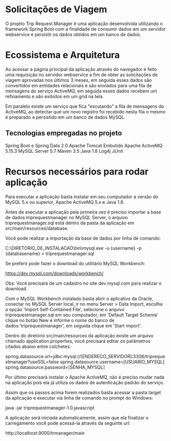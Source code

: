 # Solicitações de Viagem
O projeto Trip Request Manager é uma aplicação desenvolvida utilizando o framework Spring Boot com a finalidade de consumir dados em um servidor webservice e persistir os dados obtidos em um banco de dados.

# Ecossistema e Arquitetura
Ao acessar a página principal da aplicação através do navegador é feito uma requisição no servidor webservice a fim de obter as solicitações de viagem aprovadas nos últimos 3 meses, em seguida esses dados são convertidos em entidades relacionais e são enviados para uma fila de mensagens do serviço ActiveMQ, em seguida esses dados recebem um refinamento e são exibidos em um grid na tela.

Em paralelo existe um serviço que fica "escutando" a fila de mensagens do ActiveMQ, ao detectar que um novo registro foi recebido nesta fila o mesmo é preparado e persistido em um banco de dados MySQL.

## Tecnologias empregadas no projeto
Spring Boot e Spring Data 2.0
Apache Tomcat Embutido
Apache ActiveMQ 5.15.3
MySQL Server 5.7
Maven 3.5
Java 1.8
Log4j
JUnit

# Recursos necessários para rodar aplicação
Para executar a aplicação basta instalar em seu computador a versão do MySQL 5.x ou superior, Apache ActiveMQ 5.x e Java 1.8.

Antes de executar a aplicação pela primeira vez é preciso importar a base de dados triprequestmanager no MySQL Server, o arquivo triprequestmanager.sql está dentro da pasta da aplicação em src/main/resources/database.

Você pode realizar a importação da base de dados por linha de comando:

C:\DIRETORIO_DE_INSTALACAO\bin\mysql.exe -u {username} -p {databasename} < triprequestmanager.sql

Se preferir pode fazer o download do utilitário MySQL Workbench:

https://dev.mysql.com/downloads/workbench/

Obs: Você precisará de um cadastro no site dev.mysql.com para realizar o download.

Com o MySQL Workbench instalado basta abrir o aplicativo da Oracle, conectar no MySQL Server local, ir no menu Server > Data Import, escolha a opção 'Import Self-Contained File', selecione o arquivo triprequestmanager.sql em seu computador, em 'Default Target Schema' clique no botão New e informe o nome do banco de dados:'triprequestmanager', em seguida clique em 'Start import'.

Dentro do diretório src/main/resources da aplicação existe um arquivo chamado application.properties, você precisará editar os parâmetros citados abaixo entre colchetes:

spring.datasource.url=jdbc:mysql://[ENDERECO_SERVIDOR]:3306/triprequestmanager?useSSL=false
spring.datasource.username=[USUARIO_MYSQL]
spring.datasource.password=[SENHA_MYSQL]

Por último precisará instalar o Apache ActiveMQ, não é preciso mudar nada na aplicação pois ela já utiliza os dados de autenticação padrão do serviço.

Assim que os passos acima forem realizados basta acessar a pasta target da aplicação e executar via linha de comando no prompt do Windows:

java -jar triprequestmanager-1.0.javascript

A aplicação será iniciada automaticamente, assim que ela finalizar o carregamento você pode acessá-la através da seguinte url:

http://localhost:9000/trmanager/main
